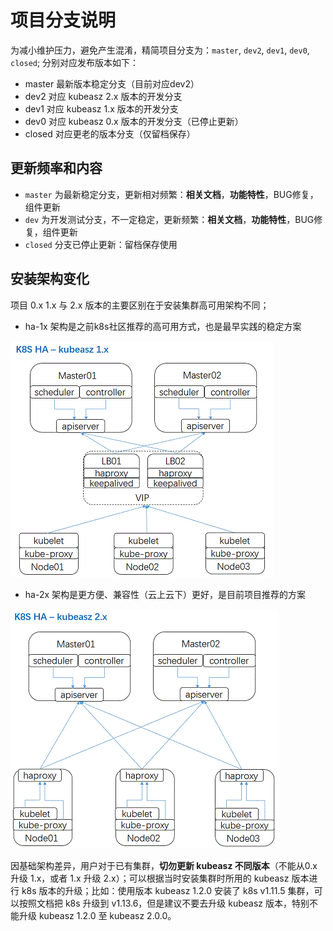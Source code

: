 # 项目分支说明

为减小维护压力，避免产生混淆，精简项目分支为：`master`, `dev2`, `dev1`, `dev0`, `closed`; 分别对应发布版本如下：

- master 最新版本稳定分支（目前对应dev2）
- dev2 对应 kubeasz 2.x 版本的开发分支
- dev1 对应 kubeasz 1.x 版本的开发分支
- dev0 对应 kubeasz 0.x 版本的开发分支（已停止更新）
- closed 对应更老的版本分支（仅留档保存）

## 更新频率和内容 

- `master` 为最新稳定分支，更新相对频繁：**相关文档**，**功能特性**，BUG修复，组件更新
- `dev` 为开发测试分支，不一定稳定，更新频繁：**相关文档**，**功能特性**，BUG修复，组件更新
- `closed` 分支已停止更新：留档保存使用

## 安装架构变化

项目 0.x 1.x 与 2.x 版本的主要区别在于安装集群高可用架构不同；

- ha-1x 架构是之前k8s社区推荐的高可用方式，也是最早实践的稳定方案

![ha-1x](../../pics/ha-1x.gif)

- ha-2x 架构是更方便、兼容性（云上云下）更好，是目前项目推荐的方案

![ha-2x](../../pics/ha-2x.gif)

因基础架构差异，用户对于已有集群，**切勿更新 kubeasz 不同版本**（不能从0.x 升级 1.x，或者 1.x 升级 2.x）；可以根据当时安装集群时所用的 kubeasz 版本进行 k8s 版本的升级；比如：使用版本 kubeasz 1.2.0 安装了 k8s v1.11.5 集群，可以按照文档把 k8s 升级到 v1.13.6，但是建议不要去升级 kubeasz 版本，特别不能升级 kubeasz 1.2.0 至 kubeasz 2.0.0。
